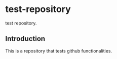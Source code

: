 # test-repository
test repository.

## Introduction
This is a repository that tests github functionalities.